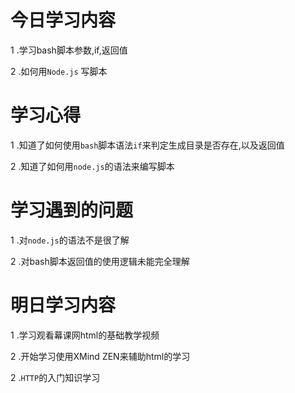 # 今日学习内容

1 .学习bash脚本参数,if,返回值

2 .如何用`Node.js` 写脚本

# 学习心得

1 .知道了如何使用`bash`脚本语法`if`来判定生成目录是否存在,以及返回值

2 .知道了如何用`node.js`的语法来编写脚本

# 学习遇到的问题

1 .对`node.js`的语法不是很了解

2 .对bash脚本返回值的使用逻辑未能完全理解

# 明日学习内容

1 .学习观看幕课网html的基础教学视频

2 .开始学习使用XMind ZEN来辅助html的学习

2 .`HTTP`的入门知识学习
